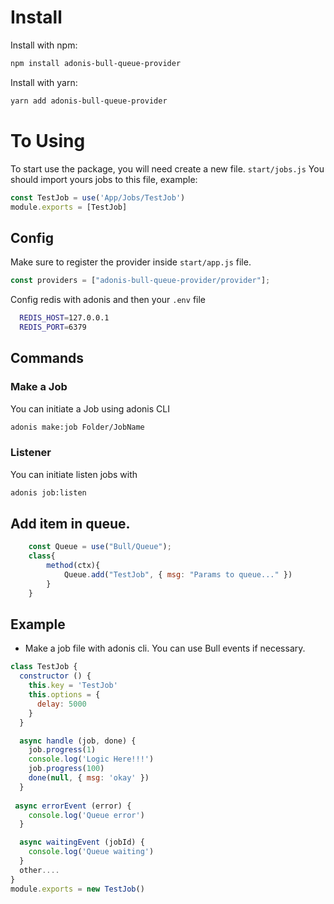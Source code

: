 # Install

Install with npm:

```bash
npm install adonis-bull-queue-provider
```

Install with yarn:

```bash
yarn add adonis-bull-queue-provider
```

# To Using
To start use the package, you will need create a new file. `start/jobs.js`
You should import yours jobs to this file, example:

```js
const TestJob = use('App/Jobs/TestJob')
module.exports = [TestJob]
```

## Config
Make sure to register the provider inside `start/app.js` file.

```js
const providers = ["adonis-bull-queue-provider/provider"];
```

Config redis with adonis and then your `.env` file

```bash
  REDIS_HOST=127.0.0.1
  REDIS_PORT=6379
```
## Commands
### Make a Job
You can initiate a Job using adonis CLI
```bash
adonis make:job Folder/JobName
```

### Listener
You can initiate listen jobs with
```bash
adonis job:listen
```

## Add item in queue.

```js
	const Queue = use("Bull/Queue");
	class{
		method(ctx){
			Queue.add("TestJob", { msg: "Params to queue..." })
		}
	}
```

## Example
- Make a job file with adonis cli. You can use Bull events if necessary.

```js
class TestJob {
  constructor () {
    this.key = 'TestJob'
    this.options = {
      delay: 5000
    }
  }

  async handle (job, done) {
    job.progress(1)
    console.log('Logic Here!!!')
    job.progress(100)
    done(null, { msg: 'okay' })
  }
  
 async errorEvent (error) {
    console.log('Queue error')
  }

  async waitingEvent (jobId) {
    console.log('Queue waiting')
  }
  other....
}
module.exports = new TestJob()
```


